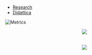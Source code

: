 -  [Research](https://gianluca.dellavedova.org)
-  [Didattica](https://www.unimib.it/gianluca-della-vedova)

![Metrics](https://metrics.lecoq.io/gdv?template=classic&repositories.affiliations=owner%2C%20collaborator%2C%20organization_member&base.indepth=false&base.hireable=false&config.timezone=Europe%2FCopenhagen&config.display=large)

<!---
gdv/gdv is a ✨ special ✨ repository because its `README.md` (this file) appears on your GitHub profile.
You can click the Preview link to take a look at your changes.
--->
<div align="center" >
  <img align="center" src="https://github-profile-trophy.vercel.app/?username=gdv&theme=flat&margin-w=20&no-frame=true" />
  <br /><br /><br />
  <img align="center" src="https://github-readme-stats.vercel.app/api?username=gdv&show_icons=true" />
</div>
